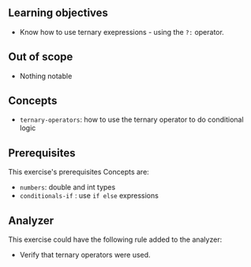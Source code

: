 ## Learning objectives

- Know how to use ternary exepressions - using the `?:` operator.

## Out of scope

- Nothing notable

## Concepts

- `ternary-operators`: how to use the ternary operator to do conditional logic

## Prerequisites

This exercise's prerequisites Concepts are:

- `numbers`: double and int types
- `conditionals-if` : use `if else` expressions

## Analyzer

This exercise could have the following rule added to the analyzer:

- Verify that ternary operators were used.
